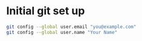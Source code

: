 # Initial git set up
```bash
git config --global user.email "you@example.com"
git config --global user.name "Your Name"
```
